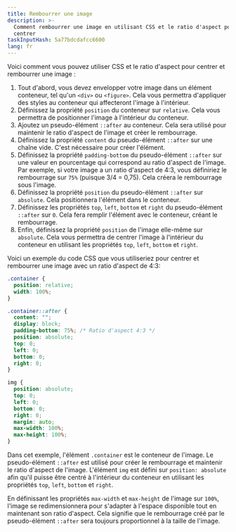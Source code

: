 ```yaml
---
title: Rembourrer une image
description: >-
  Comment rembourrer une image en utilisant CSS et le ratio d'aspect pour le
  centrer
taskInputHash: 5a77bdcdafcc6600
lang: fr
---
```

Voici comment vous pouvez utiliser CSS et le ratio d'aspect pour centrer et rembourrer une image : 
1. Tout d'abord, vous devez envelopper votre image dans un élément conteneur, tel qu'un `<div>` ou `<figure>`. Cela vous permettra d'appliquer des styles au conteneur qui affecteront l'image à l'intérieur. 
2. Définissez la propriété `position` du conteneur sur `relative`. Cela vous permettra de positionner l'image à l'intérieur du conteneur. 
3. Ajoutez un pseudo-élément `::after` au conteneur. Cela sera utilisé pour maintenir le ratio d'aspect de l'image et créer le rembourrage. 
4. Définissez la propriété `content` du pseudo-élément `::after` sur une chaîne vide. C'est nécessaire pour créer l'élément. 
5. Définissez la propriété `padding-bottom` du pseudo-élément `::after` sur une valeur en pourcentage qui correspond au ratio d'aspect de l'image. Par exemple, si votre image a un ratio d'aspect de 4:3, vous définiriez le rembourrage sur `75%` (puisque 3/4 = 0,75). Cela créera le rembourrage sous l'image. 
6. Définissez la propriété `position` du pseudo-élément `::after` sur `absolute`. Cela positionnera l'élément dans le conteneur. 
7. Définissez les propriétés `top`, `left`, `bottom` et `right` du pseudo-élément `::after` sur `0`. Cela fera remplir l'élément avec le conteneur, créant le rembourrage. 
8. Enfin, définissez la propriété `position` de l'image elle-même sur `absolute`. Cela vous permettra de centrer l'image à l'intérieur du conteneur en utilisant les propriétés `top`, `left`, `bottom` et `right`.

Voici un exemple du code CSS que vous utiliseriez pour centrer et rembourrer une image avec un ratio d'aspect de 4:3:

```css
.container {
  position: relative;
  width: 100%;
}

.container::after {
  content: "";
  display: block;
  padding-bottom: 75%; /* Ratio d'aspect 4:3 */
  position: absolute;
  top: 0;
  left: 0;
  bottom: 0;
  right: 0;
}

img {
  position: absolute;
  top: 0;
  left: 0;
  bottom: 0;
  right: 0;
  margin: auto;
  max-width: 100%;
  max-height: 100%;
}
```

Dans cet exemple, l'élément `.container` est le conteneur de l'image. Le pseudo-élément `::after` est utilisé pour créer le rembourrage et maintenir le ratio d'aspect de l'image. L'élément `img` est défini sur `position: absolute` afin qu'il puisse être centré à l'intérieur du conteneur en utilisant les propriétés `top`, `left`, `bottom` et `right`.

En définissant les propriétés `max-width` et `max-height` de l'image sur `100%`, l'image se redimensionnera pour s'adapter à l'espace disponible tout en maintenant son ratio d'aspect. Cela signifie que le rembourrage créé par le pseudo-élément `::after` sera toujours proportionnel à la taille de l'image.
